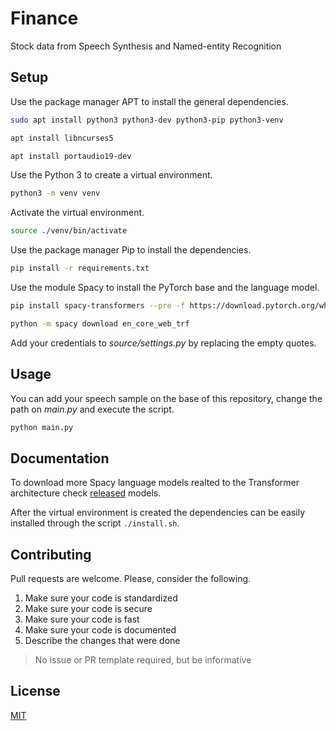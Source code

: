 # Finance

Stock data from Speech Synthesis and Named-entity Recognition

## Setup

Use the package manager APT to install the general dependencies.

```sh
sudo apt install python3 python3-dev python3-pip python3-venv
```

```sh
apt install libncurses5
```

```sh
apt install portaudio19-dev
```

Use the Python 3 to create a virtual environment.

```sh
python3 -m venv venv
```

Activate the virtual environment.

```sh
source ./venv/bin/activate
```

Use the package manager Pip to install the dependencies.

```sh
pip install -r requirements.txt
```

Use the module Spacy to install the PyTorch base and the language model.

```sh
pip install spacy-transformers --pre -f https://download.pytorch.org/whl/torch_stable.html
```

```sh
python -m spacy download en_core_web_trf
```

Add your credentials to _source/settings.py_ by replacing the empty quotes.

## Usage

You can add your speech sample on the base of this repository, change the path on _main.py_ and execute the script.

```sh
python main.py
```

## Documentation

To download more Spacy language models realted to the Transformer architecture check [released](https://github.com/explosion/spacy-models/releases) models.

After the virtual environment is created the dependencies can be easily installed through the script `./install.sh`.

## Contributing

Pull requests are welcome. Please, consider the following.

1. Make sure your code is standardized
2. Make sure your code is secure
3. Make sure your code is fast
4. Make sure your code is documented
5. Describe the changes that were done

> No issue or PR template required, but be informative

## License

[MIT](./LICENSE.md)
